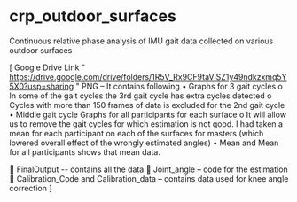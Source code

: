 # crp_outdoor_surfaces
Continuous relative phase analysis of IMU gait data collected on various outdoor surfaces

[ Google Drive Link "
https://drive.google.com/drive/folders/1R5V_Rx9CF9taViSZ1y49ndkzxmq5Y5X0?usp=sharing
"
  PNG – It contains following
  •	Graphs for 3 gait cycles 
	  o	In some of the gait cycles the 3rd gait cycle has extra cycles detected
	  o	Cycles with more than 150 frames of data is excluded for the 2nd gait cycle
  •	Middle gait cycle Graphs for all participants for each surface 
	  o	 It will allow us to remove the gait cycles for which estimation is not good.
  I had taken a mean for each participant on each of the surfaces for masters 
  (which lowered overall effect of the wrongly estimated angles)
  •	Mean and Mean for all participants shows that mean data.

  	FinalOutput -- contains all the data
  	Joint_angle – code for the estimation  
  	Calibration_Code and Calibration_data – contains data used for knee angle correction
]
